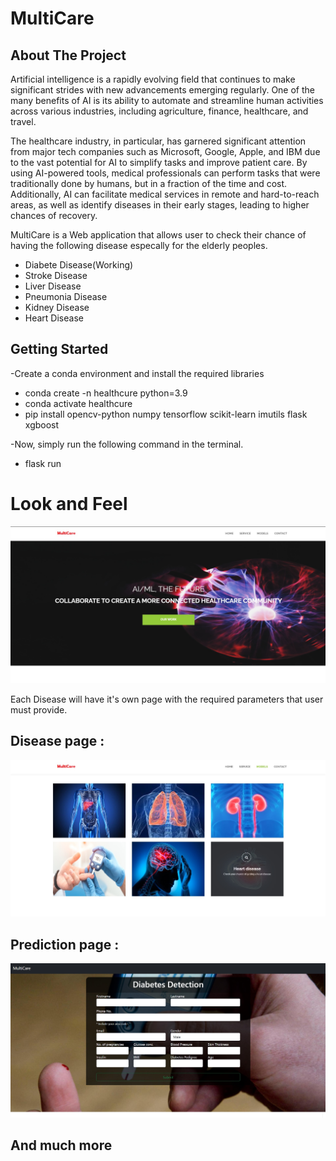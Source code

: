 # MultiCare

## About The Project

Artificial intelligence is a rapidly evolving field that continues to make significant strides with new advancements emerging regularly. One of the many benefits of AI is its ability to automate and streamline human activities across various industries, including agriculture, finance, healthcare, and travel.

The healthcare industry, in particular, has garnered significant attention from major tech companies such as Microsoft, Google, Apple, and IBM due to the vast potential for AI to simplify tasks and improve patient care. By using AI-powered tools, medical professionals can perform tasks that were traditionally done by humans, but in a fraction of the time and cost. Additionally, AI can facilitate medical services in remote and hard-to-reach areas, as well as identify diseases in their early stages, leading to higher chances of recovery.

MultiCare is a Web application that allows user to check their chance of having the following disease especally for the elderly peoples.

<ul>
  <li>Diabete Disease(Working)</li>
  <li>Stroke Disease</li>
  <li>Liver Disease</li>
  <li>Pneumonia Disease</li>
  <li>Kidney Disease</li>
  <li>Heart Disease</li>
</ul>

## Getting Started
 
-Create a conda environment and install the required libraries
<ul>
  <li>conda create -n healthcure python=3.9</li>
  <li>conda activate healthcure</li> 
  <li>pip install opencv-python numpy tensorflow scikit-learn imutils flask xgboost</li>
</ul>
-Now, simply run the following command in the terminal.
<ul>
  <li>flask run</li>
</ul>

# Look and Feel

![slide2](https://github.com/areebozair/MultiCare/blob/main/screenshots/1.jpg)

Each Disease will have it's own page with the required parameters that user must provide.

<h2> Disease page : </h2>

![sl3de2](https://github.com/areebozair/MultiCare/blob/main/screenshots/2.jpg)

<h2> Prediction page : </h2>

![slide4](https://github.com/areebozair/MultiCare/blob/main/screenshots/4.jpg)

## And much more
